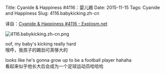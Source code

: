 Title: Cyanide & Happiness #4116：婴儿踢
Date: 2015-11-15
Tags: Cyanide and Happiness
Slug: 4116.babykicking.zh-cn

译自：[Cyanide & Happiness #4116 - Explosm.net](http://explosm.net/comics/4116/)


![4116.babykicking.zh-cn.png](/static/images/comics/4116.babykicking.zh-cn.png)





oof, my baby's kicking
really hard             
哦呼，我孩子的踢劲可真够大的



looks like he's gonna
grow up to be a football
player hahaha           
看起来似乎他长大后会成为一个足球运动员哈哈哈


